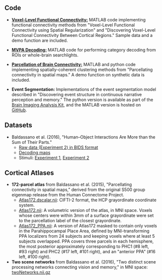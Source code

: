 ## Code
* [**Voxel-Level Functional Connectivity:**](https://github.com/cbaldassano/Voxel-Level-Functional-Connectivity) MATLAB code implementing functional connectivity methods from "Voxel-Level Functional Connectivity using Spatial Regularization" and "Discovering Voxel-Level Functional Connectivity Between Cortical Regions." Sample data and a demo function are included.

* [**MVPA Decoding:**](https://github.com/cbaldassano/MVPA-Decoding) MATLAB code for performing category decoding from ROIs or whole-brain searchlights.

* [**Parcellation of Brain Connectivity:**](https://github.com/cbaldassano/Parcellating-connectivity/tree/release) MATLAB and python code implementing spatially-coherent clustering methods from "Parcellating connectivity in spatial maps." A demo function on synthetic data is included.

* **Event Segmentation:** Implementations of the event segmentation model described in "Discovering event structure in continuous narrative perception and memory." The python version is available as part of the [Brain Imaging Analysis Kit](https://github.com/IntelPNI/brainiak), and the MATLAB version is hosted on [GitHub](https://github.com/cbaldassano/Event-Segmentation).

## Datasets
* Baldassano et al. (2016), "Human–Object Interactions Are More than the Sum of Their Parts."
    * [Raw data (Experiment 2) in BIDS format](https://openneuro.org/datasets/ds001235/)
    * [Decoding maps](resources/HumanObjectMaps.zip)
    * Stimuli: [Experiment 1](https://figshare.com/articles/Human-Object_Stimuli_Experiment_1/5213320), [Experiment 2](https://figshare.com/articles/Human-Object_Stimuli_Experiment_2/5213350)

## Cortical Atlases
* **172-parcel atlas** from Baldassano et al. (2015), "Parcellating connectivity in spatial maps," derived from the original S500 group eigenmap release from the Human Connectome Project.
  * [Atlas172.dscalar.nii](resources/Atlas172.dscalar.nii): CIFTI-2 format, the HCP grayordinate coordinate system.
  * [Atlas172.nii](resources/Atlas172.nii): A volumetric version of the atlas, in MNI space. Voxels whose centers were within 3mm of a surface grayordinate were set to the parcellation label of the closest grayordinate.
  * [Atlas172\_PPA.nii](resources/Atlas172_PPA.nii): A version of Atlas172 masked to contain only voxels in the Parahippocampal Place Area, defined by MNI-transforming PPA localizers from 24 subjects and keeping voxels where at least 5 subjects overlapped. PPA covers three parcels in each hemisphere, the most posterior approximately corresponding to PHC1 (#8 left, #93 right) and PHC2 (#17 left, #101 right), and an "anterior PPA" (#16 left, #100 right).
* **Two scene networks** from Baldassano et al. (2016), "Two distinct scene processing networks connecting vision and memory," in MNI space: [twoNetworks.nii.gz](resources/twoNetworks.nii.gz)
